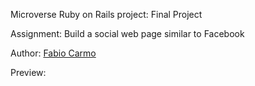 Microverse Ruby on Rails project: Final Project

Assignment: Build a social web page similar to Facebook

Author: <a href="https://github.com/madcido">Fabio Carmo</a>

Preview: <link to heroku here after merging to master>
